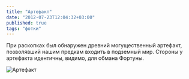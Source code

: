 ```yaml
---
title: "Артефакт"
date: "2012-07-23T12:04:32+03:00"
published: true
tags: "фотки"
---
```


При раскопках был обнаружен древний могущественный артефакт, позволявший нашим предкам входить в подземный мир.
Стороны у артефакта идентичны, видимо, для обмана Фортуны.

![Артефакт](/images/photos/moscow-metro-coin.jpg "Артефакт")
